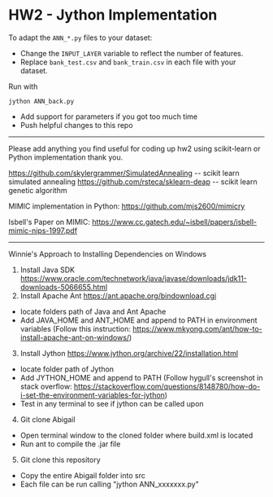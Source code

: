 # HW2 - Jython Implementation

To adapt the `ANN_*.py` files to your dataset:
- Change the `INPUT_LAYER` variable to reflect the number of features.
- Replace `bank_test.csv` and `bank_train.csv` in each file with your dataset.

Run with

```
jython ANN_back.py
```

- Add support for parameters if you got too much time
- Push helpful changes to this repo

---------------


Please add anything you find useful for coding up hw2 using scikit-learn or Python implementation thank you.


https://github.com/skylergrammer/SimulatedAnnealing -- scikit learn simulated annealing
https://github.com/rsteca/sklearn-deap -- scikit learn genetic algorithm

MIMIC implementation in Python:
https://github.com/mjs2600/mimicry

Isbell's Paper on MIMIC:
https://www.cc.gatech.edu/~isbell/papers/isbell-mimic-nips-1997.pdf


---------------------------------------------------
Winnie's Approach to Installing Dependencies on Windows
1) Install Java SDK
https://www.oracle.com/technetwork/java/javase/downloads/jdk11-downloads-5066655.html
2) Install Apache Ant
https://ant.apache.org/bindownload.cgi

- locate folders path of Java and Ant Apache 
- Add JAVA_HOME and ANT_HOME and append to PATH in environment variables
(Follow this instruction: https://www.mkyong.com/ant/how-to-install-apache-ant-on-windows/)

3) Install Jython
https://www.jython.org/archive/22/installation.html
- locate folder path of Jython
- Add JYTHON_HOME and append to PATH
(Follow hygull's screenshot in stack overflow: https://stackoverflow.com/questions/8148780/how-do-i-set-the-environment-variables-for-jython)
- Test in any terminal to see if jython can be called upon

4) Git clone Abigail
- Open terminal window to the cloned folder where build.xml is located
- Run ant to compile the .jar file

5) Git clone this repository
- Copy the entire Abigail folder into src
- Each file can be run calling "jython ANN_xxxxxxx.py"

 

